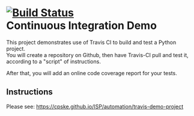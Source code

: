 [![Build Status](https://app.travis-ci.com/Ing140943/demo-pyci.svg?branch=master)](https://app.travis-ci.com/Ing140943/demo-pyci)   
Continuous Integration Demo
============================

This project demonstrates use of Travis CI to build and test a Python project.  
You will create a repository on Github, then have Travis-CI pull and test it,
according to a "script" of instructions.

After that, you will add an online code coverage report for your tests.

## Instructions

Please see: https://cpske.github.io/ISP/automation/travis-demo-project

